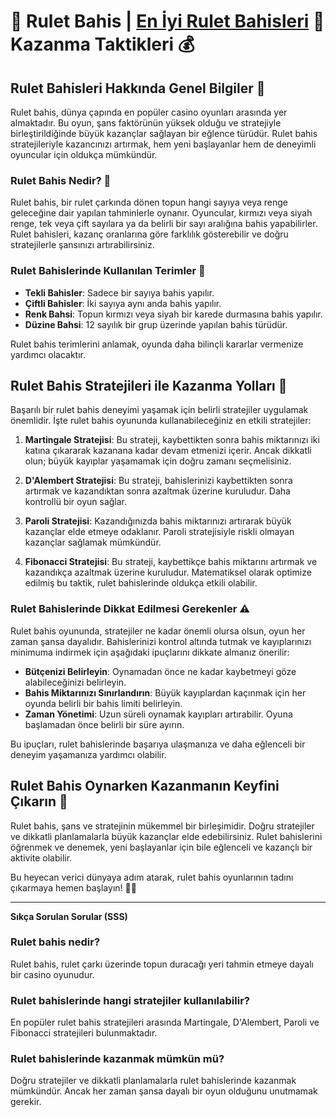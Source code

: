 # 🎰 Rulet Bahis | [En İyi Rulet Bahisleri](https://casinotr.link/gWCRZ4)  🎲 Kazanma Taktikleri 💰

## Rulet Bahisleri Hakkında Genel Bilgiler 🎯

Rulet bahis, dünya çapında en popüler casino oyunları arasında yer almaktadır. Bu oyun, şans faktörünün yüksek olduğu ve stratejiyle birleştirildiğinde büyük kazançlar sağlayan bir eğlence türüdür. Rulet bahis stratejileriyle kazancınızı artırmak, hem yeni başlayanlar hem de deneyimli oyuncular için oldukça mümkündür. 

### Rulet Bahis Nedir? 🎡

Rulet bahis, bir rulet çarkında dönen topun hangi sayıya veya renge geleceğine dair yapılan tahminlerle oynanır. Oyuncular, kırmızı veya siyah renge, tek veya çift sayılara ya da belirli bir sayı aralığına bahis yapabilirler. Rulet bahisleri, kazanç oranlarına göre farklılık gösterebilir ve doğru stratejilerle şansınızı artırabilirsiniz.

### Rulet Bahislerinde Kullanılan Terimler 📖

- **Tekli Bahisler**: Sadece bir sayıya bahis yapılır.
- **Çiftli Bahisler**: İki sayıya aynı anda bahis yapılır.
- **Renk Bahsi**: Topun kırmızı veya siyah bir karede durmasına bahis yapılır.
- **Düzine Bahsi**: 12 sayılık bir grup üzerinde yapılan bahis türüdür.
  
Rulet bahis terimlerini anlamak, oyunda daha bilinçli kararlar vermenize yardımcı olacaktır.

## Rulet Bahis Stratejileri ile Kazanma Yolları 🧠

Başarılı bir rulet bahis deneyimi yaşamak için belirli stratejiler uygulamak önemlidir. İşte rulet bahis oyununda kullanabileceğiniz en etkili stratejiler:

1. **Martingale Stratejisi**: Bu strateji, kaybettikten sonra bahis miktarınızı iki katına çıkararak kazanana kadar devam etmenizi içerir. Ancak dikkatli olun; büyük kayıplar yaşamamak için doğru zamanı seçmelisiniz.
  
2. **D'Alembert Stratejisi**: Bu strateji, bahislerinizi kaybettikten sonra artırmak ve kazandıktan sonra azaltmak üzerine kuruludur. Daha kontrollü bir oyun sağlar.

3. **Paroli Stratejisi**: Kazandığınızda bahis miktarınızı artırarak büyük kazançlar elde etmeye odaklanır. Paroli stratejisiyle riskli olmayan kazançlar sağlamak mümkündür.

4. **Fibonacci Stratejisi**: Bu strateji, kaybettikçe bahis miktarını artırmak ve kazandıkça azaltmak üzerine kuruludur. Matematiksel olarak optimize edilmiş bu taktik, rulet bahislerinde oldukça etkili olabilir.

### Rulet Bahislerinde Dikkat Edilmesi Gerekenler ⚠️

Rulet bahis oyununda, stratejiler ne kadar önemli olursa olsun, oyun her zaman şansa dayalıdır. Bahislerinizi kontrol altında tutmak ve kayıplarınızı minimuma indirmek için aşağıdaki ipuçlarını dikkate almanız önerilir:

- **Bütçenizi Belirleyin**: Oynamadan önce ne kadar kaybetmeyi göze alabileceğinizi belirleyin.
- **Bahis Miktarınızı Sınırlandırın**: Büyük kayıplardan kaçınmak için her oyunda belirli bir bahis limiti belirleyin.
- **Zaman Yönetimi**: Uzun süreli oynamak kayıpları artırabilir. Oyuna başlamadan önce belirli bir süre ayırın.
  
Bu ipuçları, rulet bahislerinde başarıya ulaşmanıza ve daha eğlenceli bir deneyim yaşamanıza yardımcı olabilir.

## Rulet Bahis Oynarken Kazanmanın Keyfini Çıkarın 🎉

Rulet bahis, şans ve stratejinin mükemmel bir birleşimidir. Doğru stratejiler ve dikkatli planlamalarla büyük kazançlar elde edebilirsiniz. Rulet bahislerini öğrenmek ve denemek, yeni başlayanlar için bile eğlenceli ve kazançlı bir aktivite olabilir.

Bu heyecan verici dünyaya adım atarak, rulet bahis oyunlarının tadını çıkarmaya hemen başlayın! 🎲🤑

---

**Sıkça Sorulan Sorular (SSS)**

### Rulet bahis nedir?
Rulet bahis, rulet çarkı üzerinde topun duracağı yeri tahmin etmeye dayalı bir casino oyunudur.

### Rulet bahislerinde hangi stratejiler kullanılabilir?
En popüler rulet bahis stratejileri arasında Martingale, D'Alembert, Paroli ve Fibonacci stratejileri bulunmaktadır.

### Rulet bahislerinde kazanmak mümkün mü?
Doğru stratejiler ve dikkatli planlamalarla rulet bahislerinde kazanmak mümkündür. Ancak her zaman şansa dayalı bir oyun olduğunu unutmamak gerekir.

